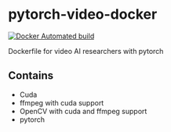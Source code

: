 # pytorch-video-docker
[![Docker Automated build](https://img.shields.io/docker/cloud/automated/tigerdockermediocore/pytorch-video-docker)](https://hub.docker.com/r/tigerdockermediocore/pytorch-video-docker) 

Dockerfile for video AI researchers with pytorch

## Contains

 - Cuda
 - ffmpeg with cuda support
 - OpenCV with cuda and ffmpeg support
 - pytorch
